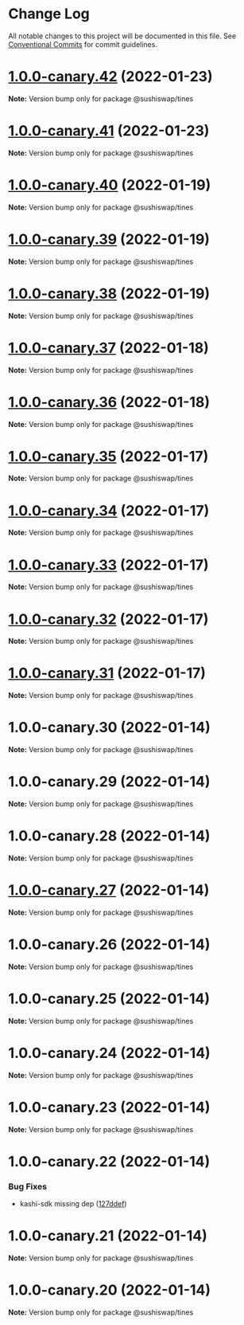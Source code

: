 # Change Log

All notable changes to this project will be documented in this file.
See [Conventional Commits](https://conventionalcommits.org) for commit guidelines.

# [1.0.0-canary.42](https://github.com/sushiswap/sdk/compare/@sushiswap/tines@1.0.0-canary.41...@sushiswap/tines@1.0.0-canary.42) (2022-01-23)

**Note:** Version bump only for package @sushiswap/tines





# [1.0.0-canary.41](https://github.com/sushiswap/sdk/compare/@sushiswap/tines@1.0.0-canary.40...@sushiswap/tines@1.0.0-canary.41) (2022-01-23)

**Note:** Version bump only for package @sushiswap/tines





# [1.0.0-canary.40](https://github.com/sushiswap/sdk/compare/@sushiswap/tines@1.0.0-canary.39...@sushiswap/tines@1.0.0-canary.40) (2022-01-19)

**Note:** Version bump only for package @sushiswap/tines





# [1.0.0-canary.39](https://github.com/sushiswap/sdk/compare/@sushiswap/tines@1.0.0-canary.38...@sushiswap/tines@1.0.0-canary.39) (2022-01-19)

**Note:** Version bump only for package @sushiswap/tines





# [1.0.0-canary.38](https://github.com/sushiswap/sdk/compare/@sushiswap/tines@1.0.0-canary.37...@sushiswap/tines@1.0.0-canary.38) (2022-01-19)

**Note:** Version bump only for package @sushiswap/tines





# [1.0.0-canary.37](https://github.com/sushiswap/sdk/compare/@sushiswap/tines@1.0.0-canary.36...@sushiswap/tines@1.0.0-canary.37) (2022-01-18)

**Note:** Version bump only for package @sushiswap/tines





# [1.0.0-canary.36](https://github.com/sushiswap/sdk/compare/@sushiswap/tines@1.0.0-canary.35...@sushiswap/tines@1.0.0-canary.36) (2022-01-18)

**Note:** Version bump only for package @sushiswap/tines





# [1.0.0-canary.35](https://github.com/sushiswap/sdk/compare/@sushiswap/tines@1.0.0-canary.34...@sushiswap/tines@1.0.0-canary.35) (2022-01-17)

**Note:** Version bump only for package @sushiswap/tines





# [1.0.0-canary.34](https://github.com/sushiswap/sdk/compare/@sushiswap/tines@1.0.0-canary.33...@sushiswap/tines@1.0.0-canary.34) (2022-01-17)

**Note:** Version bump only for package @sushiswap/tines





# [1.0.0-canary.33](https://github.com/sushiswap/sdk/compare/@sushiswap/tines@1.0.0-canary.32...@sushiswap/tines@1.0.0-canary.33) (2022-01-17)

**Note:** Version bump only for package @sushiswap/tines





# [1.0.0-canary.32](https://github.com/sushiswap/sdk/compare/@sushiswap/tines@1.0.0-canary.31...@sushiswap/tines@1.0.0-canary.32) (2022-01-17)

**Note:** Version bump only for package @sushiswap/tines





# [1.0.0-canary.31](https://github.com/sushiswap/sdk/compare/@sushiswap/tines@1.0.0-canary.30...@sushiswap/tines@1.0.0-canary.31) (2022-01-17)

**Note:** Version bump only for package @sushiswap/tines





# 1.0.0-canary.30 (2022-01-14)

**Note:** Version bump only for package @sushiswap/tines





# 1.0.0-canary.29 (2022-01-14)

**Note:** Version bump only for package @sushiswap/tines





# 1.0.0-canary.28 (2022-01-14)

**Note:** Version bump only for package @sushiswap/tines





# [1.0.0-canary.27](https://github.com/sushiswap/sdk/compare/@sushiswap/tines@1.0.0-canary.26...@sushiswap/tines@1.0.0-canary.27) (2022-01-14)

**Note:** Version bump only for package @sushiswap/tines





# 1.0.0-canary.26 (2022-01-14)

**Note:** Version bump only for package @sushiswap/tines





# 1.0.0-canary.25 (2022-01-14)

**Note:** Version bump only for package @sushiswap/tines





# 1.0.0-canary.24 (2022-01-14)

**Note:** Version bump only for package @sushiswap/tines





# 1.0.0-canary.23 (2022-01-14)

**Note:** Version bump only for package @sushiswap/tines





# 1.0.0-canary.22 (2022-01-14)


### Bug Fixes

* kashi-sdk missing dep ([127ddef](https://github.com/sushiswap/sdk/commit/127ddef4b196ac87d4c2fb34cd744ed39136cb38))





# 1.0.0-canary.21 (2022-01-14)

**Note:** Version bump only for package @sushiswap/tines





# 1.0.0-canary.20 (2022-01-14)

**Note:** Version bump only for package @sushiswap/tines
